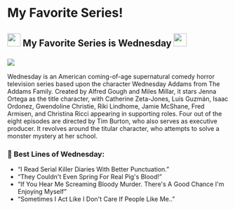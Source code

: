 <h1>My Favorite Series!</h1>

<h2> <img src="https://slackmojis.com/emojis/26237-wednesday_addams/download" width="30"/> My Favorite Series is Wednesday <img src="https://slackmojis.com/emojis/26237-wednesday_addams/download" width="30"/> </h2> 
<h3><img src = "https://encrypted-tbn0.gstatic.com/images?q=tbn:ANd9GcQcMvzTK3P4utQeyTN-LXqnSI0RVoqvqxT50J6jbX61_vBydTUS"/></h3>
Wednesday is an American coming-of-age supernatural comedy horror television series based upon the character Wednesday Addams from The Addams Family. Created by Alfred Gough and Miles Millar, it stars Jenna Ortega as the title character, with Catherine Zeta-Jones, Luis Guzmán, Isaac Ordonez, Gwendoline Christie, Riki Lindhome, Jamie McShane, Fred Armisen, and Christina Ricci appearing in supporting roles. Four out of the eight episodes are directed by Tim Burton, who also serves as executive producer. It revolves around the titular character, who attempts to solve a monster mystery at her school.

### 💬 Best Lines of Wednesday:

- “I Read Serial Killer Diaries With Better Punctuation.”
- “They Couldn't Even Spring For Real Pig's Blood!”
- “If You Hear Me Screaming Bloody Murder. There's A Good Chance I'm Enjoying Myself”
- “Sometimes I Act Like I Don't Care If People Like Me..”


